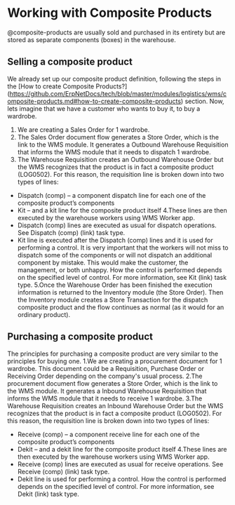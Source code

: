 # Working with Composite Products
@composite-products are usually sold and purchased in its entirety but are stored as separate components (boxes) in the warehouse.

## Selling a composite product
We already set up our composite product definition, following the steps in the [How to create Composite Products?] (https://github.com/ErpNetDocs/tech/blob/master/modules/logistics/wms/composite-products.md#how-to-create-composite-products) section.
Now, lets imagine that we have a customer who wants to buy it, to buy a wardrobe.
1.	We are creating a Sales Order for 1 wardrobe.
2.	The Sales Order document flow generates a Store Order, which is the link to the WMS module. It generates a Outbound Warehouse Requisition that informs the WMS module that it needs to dispatch 1 wardrobe.
3.	The Warehouse Requisition creates an Outbound Warehouse Order but the WMS recognizes that the product is in fact a composite product (LOG0502).  For this reason, the requisition line is broken down into two types of lines:
-	Dispatch (comp) – a component dispatch line for each one of the composite product’s components
-	Kit – and a kit line for the composite product itself
4.These lines are then executed by the warehouse workers using WMS Worker app.
- Dispatch (comp) lines are executed as usual for dispatch operations. See Dispatch (comp) (link) task type.
- Kit line is executed after the Dispatch (comp) lines and it is used for performing a control. 
It is very important that the workers will not miss to dispatch some of the components or will not dispatch an additional component by mistake. This would make the customer, the management, or both unhappy.
How the control is performed depends on the specified level of control. For more information, see Kit (link) task type.
5.Once the Warehouse Order has been finished the execution information is returned to the Inventory module (the Store Order). Then the Inventory module creates a Store Transaction for the dispatch composite product and the flow continues as normal (as it would for an ordinary product).

## Purchasing a composite product
The principles for purchasing a composite product are very similar to the principles for buying one.
1.We are creating a procurement document for 1 wardrobe. This document could be a Requisition, Purchase Order or Receiving Order depending on the company's usual process.
2.The procurement document flow generates a Store Order, which is the link to the WMS module. It generates a Inbound Warehouse Requisition that informs the WMS module that it needs to receive 1 wardrobe.
3.The Warehouse Requisition creates an Inbound Warehouse Order but the WMS recognizes that the product is in fact a composite product (LOG0502).  For this reason, the requisition line is broken down into two types of lines:
-	Receive (comp) – a component receive line for each one of the composite product’s components
-	Dekit – and a dekit line for the composite product itself
4.These lines are then executed by the warehouse workers using WMS Worker app.
- Receive (comp) lines are executed as usual for receive operations. See Receive (comp) (link) task type.
- Dekit line is used for performing a control. How the control is performed depends on the specified level of control. For more information, see Dekit (link) task type.
